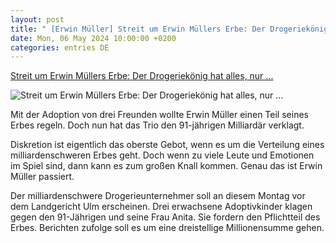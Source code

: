 ```yaml
---
layout: post
title: " [Erwin Müller] Streit um Erwin Müllers Erbe: Der Drogeriekönig hat alles, nur ..."
date: Mon, 06 May 2024 10:00:00 +0200
categories: entries DE
---
```

[Streit um Erwin Müllers Erbe: Der Drogeriekönig hat alles, nur ...](https://www.spiegel.de/wirtschaft/unternehmen/erwin-mueller-der-drogeriekoenig-hat-alles-nur-keinen-erbprinzen-a-7a4566ad-bbf8-4c63-99ba-78472d7dfa00)

![Streit um Erwin Müllers Erbe: Der Drogeriekönig hat alles, nur ...](https://cdn.prod.www.spiegel.de/images/8804c13f-0589-4cd9-894f-696c74ea6620_w1200_r1.778_fpx49.36_fpy44.98.jpg)

Mit der Adoption von drei Freunden wollte Erwin Müller einen Teil seines Erbes regeln. Doch nun hat das Trio den 91-jährigen Milliardär verklagt.

Diskretion ist eigentlich das oberste Gebot, wenn es um die Verteilung eines milliardenschweren Erbes geht. Doch wenn zu viele Leute und Emotionen im Spiel sind, dann kann es zum großen Knall kommen. Genau das ist Erwin Müller passiert.

Der milliardenschwere Drogerieunternehmer soll an diesem Montag vor dem Landgericht Ulm erscheinen. Drei erwachsene Adoptivkinder klagen gegen den 91-Jährigen und seine Frau Anita. Sie fordern den Pflichtteil des Erbes. Berichten zufolge soll es um eine dreistellige Millionensumme gehen.

